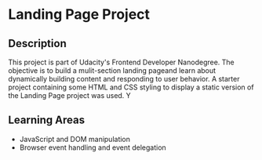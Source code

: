 # Landing Page Project

## Description

This project is part of Udacity's Frontend Developer Nanodegree.
The objective is to build a mulit-section landing pageand learn about dynamically building content and responding to user behavior.
A starter project containing some HTML and CSS styling to display a static version of the Landing Page project was used. Y


## Learning Areas

- JavaScript and DOM manipulation
- Browser event handling and event delegation
